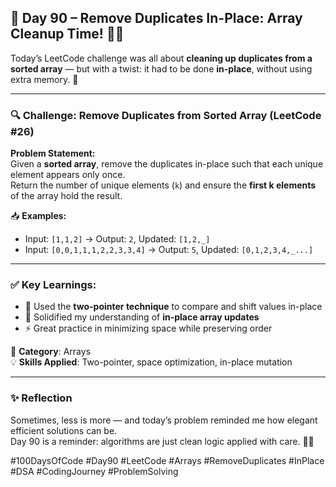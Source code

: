 ## 🚀 Day 90 – Remove Duplicates In-Place: Array Cleanup Time! 🧹🧠

Today’s LeetCode challenge was all about **cleaning up duplicates from a sorted array** — but with a twist: it had to be done **in-place**, without using extra memory. 🔁

---

### 🔍 Challenge: Remove Duplicates from Sorted Array (LeetCode #26)

**Problem Statement:**  
Given a **sorted array**, remove the duplicates in-place such that each unique element appears only once.  
Return the number of unique elements (`k`) and ensure the **first k elements** of the array hold the result.

📥 **Examples:**

- Input: `[1,1,2]` → Output: `2`, Updated: `[1,2,_]`  
- Input: `[0,0,1,1,1,2,2,3,3,4]` → Output: `5`, Updated: `[0,1,2,3,4,_...]`

---

### ✅ Key Learnings:

- 🔁 Used the **two-pointer technique** to compare and shift values in-place  
- 🧠 Solidified my understanding of **in-place array updates**  
- ⚡ Great practice in minimizing space while preserving order

📂 **Category**: Arrays  
💡 **Skills Applied**: Two-pointer, space optimization, in-place mutation

---

### ✨ Reflection

Sometimes, less is more — and today’s problem reminded me how elegant efficient solutions can be.  
Day 90 is a reminder: algorithms are just clean logic applied with care. 🧠🚀

#100DaysOfCode #Day90 #LeetCode #Arrays #RemoveDuplicates #InPlace #DSA #CodingJourney #ProblemSolving
